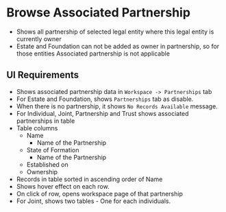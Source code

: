 # Browse Associated Partnership

- Shows all partnership of selected legal entity where this legal entity is currently owner
- Estate and Foundation can not be added as owner in partnership, so for those entities Associated partnership is not applicable

## UI Requirements

- Shows associated partnership data in `Workspace -> Partnerships` tab
- For Estate and Foundation, shows `Partnerships` tab as disable.  
- When there is no partnership, it shows `No Records Available` message.
- For Individual, Joint, Partnership and Trust shows associated partnerships in table
- Table columns
  - Name 
    - Name of the Partnership
  - State of Formation
    - Name of the Partnership
  - Established on
  - Ownership
- Records in table sorted in ascending order of Name
- Shows hover effect on each row.
- On click of row, opens workspace page of that partnership
- For Joint, shows two tables - One for each individuals. 